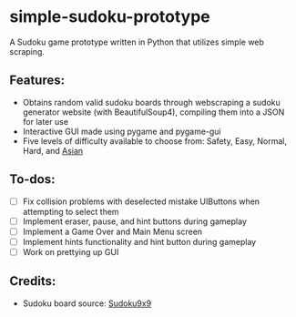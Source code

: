 # simple-sudoku-prototype
A Sudoku game prototype written in Python that utilizes simple web scraping.

## Features:
- Obtains random valid sudoku boards through webscraping a sudoku generator website (with BeautifulSoup4), compiling them into a JSON for later use
- Interactive GUI made using pygame and pygame-gui
- Five levels of difficulty available to choose from: Safety, Easy, Normal, Hard, and [Asian](https://youtu.be/miD_TWmdGIY)

## To-dos:
- [ ] Fix collision problems with deselected mistake UIButtons when attempting to select them
- [ ] Implement eraser, pause, and hint buttons during gameplay
- [ ] Implement a Game Over and Main Menu screen
- [ ] Implement hints functionality and hint button during gameplay
- [ ] Work on prettying up GUI

## Credits:
- Sudoku board source: [Sudoku9x9](http://www.sudoku9x9.com/mobile/)